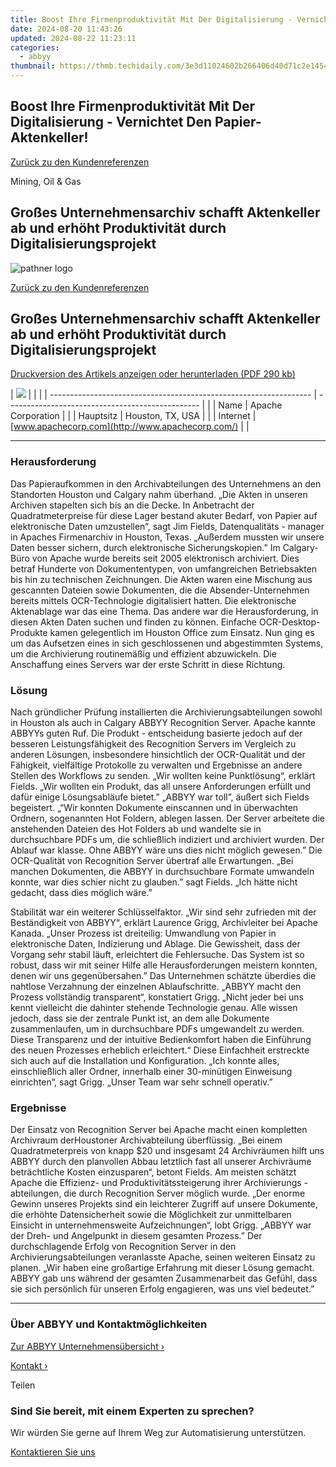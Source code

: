 ```yaml
---
title: Boost Ihre Firmenproduktivität Mit Der Digitalisierung - Vernichtet Den Papier-Aktenkeller!
date: 2024-08-20 11:43:26
updated: 2024-08-22 11:23:11
categories:
  - abbyy
thumbnail: https://thmb.techidaily.com/3e3d11024602b266406d40d71c2e14542454419c94adae0ee9c1f0200c006c8b.jpg
---
```


## Boost Ihre Firmenproduktivität Mit Der Digitalisierung - Vernichtet Den Papier-Aktenkeller!

[Zurück zu den Kundenreferenzen](https://tools.techidaily.com/abbyy/products/)

Mining, Oil & Gas

## Großes Unternehmensarchiv schafft Aktenkeller ab und erhöht Produktivität durch Digitalisierungsprojekt

![pathner logo](https://content.abbyy.com/-/media/project/abbyy/abbyy/logos-white/de/21632.png?h=40&iar=0&w=120)

[Zurück zu den Kundenreferenzen](https://tools.techidaily.com/abbyy/products/)

## Großes Unternehmensarchiv schafft Aktenkeller ab und erhöht Produktivität durch Digitalisierungsprojekt

[Druckversion des Artikels anzeigen oder herunterladen (PDF 290 kb)](https://static2.abbyy.com/abbyycommedia/6160/cs-apache-rs-d.pdf) 

| ![](https://static1.abbyy.com/abbyycommedia/3302/apache_logo.gif) |                                                  |  |
| ----------------------------------------------------------------- | ------------------------------------------------ |  |
| Name                                                              | Apache Corporation                               |  |
| Hauptsitz                                                         | Houston, TX, USA                                 |  |
| Internet                                                          | [www.apachecorp.com](http://www.apachecorp.com/) |  |

---

### Herausforderung

Das Papieraufkommen in den Archivabteilungen des Unternehmens an den Standorten Houston und Calgary nahm überhand. „Die Akten in unseren Archiven stapelten sich bis an die Decke. In Anbetracht der Quadratmeterpreise für diese Lager bestand akuter Bedarf, von Papier auf elektronische Daten umzustellen“, sagt Jim Fields, Datenqualitäts - manager in Apaches Firmenarchiv in Houston, Texas. „Außerdem mussten wir unsere Daten besser sichern, durch elektronische Sicherungskopien.” Im Calgary-Büro von Apache wurde bereits seit 2005 elektronisch archiviert. Dies betraf Hunderte von Dokumententypen, von umfangreichen Betriebsakten bis hin zu technischen Zeichnungen. Die Akten waren eine Mischung aus gescannten Dateien sowie Dokumenten, die die Absender-Unternehmen bereits mittels OCR-Technologie digitalisiert hatten. Die elektronische Aktenablage war das eine Thema. Das andere war die Herausforderung, in diesen Akten Daten suchen und finden zu können. Einfache OCR-Desktop-Produkte kamen gelegentlich im Houston Office zum Einsatz. Nun ging es um das Aufsetzen eines in sich geschlossenen und abgestimmten Systems, um die Archivierung routinemäßig und effizient abzuwickeln. Die Anschaffung eines Servers war der erste Schritt in diese Richtung.

### Lösung

Nach gründlicher Prüfung installierten die Archivierungsabteilungen sowohl in Houston als auch in Calgary ABBYY Recognition Server. Apache kannte ABBYYs guten Ruf. Die Produkt - entscheidung basierte jedoch auf der besseren Leistungsfähigkeit des Recognition Servers im Vergleich zu anderen Lösungen, insbesondere hinsichtlich der OCR-Qualität und der Fähigkeit, vielfältige Protokolle zu verwalten und Ergebnisse an andere Stellen des Workflows zu senden. „Wir wollten keine Punktlösung“, erklärt Fields. „Wir wollten ein Produkt, das all unsere Anforderungen erfüllt und dafür einige Lösungsabläufe bietet.” „ABBYY war toll”, äußert sich Fields begeistert. „“Wir konnten Dokumente einscannen und in überwachten Ordnern, sogenannten Hot Foldern, ablegen lassen. Der Server arbeitete die anstehenden Dateien des Hot Folders ab und wandelte sie in durchsuchbare PDFs um, die schließlich indiziert und archiviert wurden. Der Ablauf war klasse. Ohne ABBYY wäre uns dies nicht möglich gewesen.” Die OCR-Qualität von Recognition Server übertraf alle Erwartungen. „Bei manchen Dokumenten, die ABBYY in durchsuchbare Formate umwandeln konnte, war dies schier nicht zu glauben.” sagt Fields. „Ich hätte nicht gedacht, dass dies möglich wäre.”

Stabilität war ein weiterer Schlüsselfaktor. „Wir sind sehr zufrieden mit der Beständigkeit von ABBYY“, erklärt Laurence Grigg, Archivleiter bei Apache Kanada. „Unser Prozess ist dreiteilig: Umwandlung von Papier in elektronische Daten, Indizierung und Ablage. Die Gewissheit, dass der Vorgang sehr stabil läuft, erleichtert die Fehlersuche. Das System ist so robust, dass wir mit seiner Hilfe alle Herausforderungen meistern konnten, denen wir uns gegenübersahen.” Das Unternehmen schätzte überdies die nahtlose Verzahnung der einzelnen Ablaufschritte. „ABBYY macht den Prozess vollständig transparent“, konstatiert Grigg. „Nicht jeder bei uns kennt vielleicht die dahinter stehende Technologie genau. Alle wissen jedoch, dass sie der zentrale Punkt ist, an dem alle Dokumente zusammenlaufen, um in durchsuchbare PDFs umgewandelt zu werden. Diese Transparenz und der intuitive Bedienkomfort haben die Einführung des neuen Prozesses erheblich erleichtert.“ Diese Einfachheit erstreckte sich auch auf die Installation und Konfiguration. „Ich konnte alles, einschließlich aller Ordner, innerhalb einer 30-minütigen Einweisung einrichten“, sagt Grigg. „Unser Team war sehr schnell operativ.”

### Ergebnisse

Der Einsatz von Recognition Server bei Apache macht einen kompletten Archivraum derHoustoner Archivabteilung überflüssig. „Bei einem Quadratmeterpreis von knapp $20 und insgesamt 24 Archivräumen hilft uns ABBYY durch den planvollen Abbau letztlich fast all unserer Archivräume beträchtliche Kosten einzusparen“, betont Fields. Am meisten schätzt Apache die Effizienz- und Produktivitätssteigerung ihrer Archivierungs - abteilungen, die durch Recognition Server möglich wurde. „Der enorme Gewinn unseres Projekts sind ein leichterer Zugriff auf unsere Dokumente, die erhöhte Datensicherheit sowie die Möglichkeit zur unmittelbaren Einsicht in unternehmensweite Aufzeichnungen“, lobt Grigg. „ABBYY war der Dreh- und Angelpunkt in diesem gesamten Prozess.” Der durchschlagende Erfolg von Recognition Server in den Archivierungsabteilungen veranlasste Apache, seinen weiteren Einsatz zu planen. „Wir haben eine großartige Erfahrung mit dieser Lösung gemacht. ABBYY gab uns während der gesamten Zusammenarbeit das Gefühl, dass sie sich persönlich für unseren Erfolg engagieren, was uns viel bedeutet.”

---

### Über ABBYY und Kontaktmöglichkeiten

[Zur ABBYY Unternehmensübersicht ›](https://tools.techidaily.com/abbyy/products/)

[Kontakt ›](https://tools.techidaily.com/abbyy/products/)

Teilen 

### Sind Sie bereit, mit einem Experten zu sprechen?

Wir würden Sie gerne auf Ihrem Weg zur Automatisierung unterstützen.

[Kontaktieren Sie uns](https://tools.techidaily.com/abbyy/products/)

<ins class="adsbygoogle"
     style="display:block"
     data-ad-format="autorelaxed"
     data-ad-client="ca-pub-7571918770474297"
     data-ad-slot="1223367746"></ins>



<ins class="adsbygoogle"
     style="display:block"
     data-ad-client="ca-pub-7571918770474297"
     data-ad-slot="8358498916"
     data-ad-format="auto"
     data-full-width-responsive="true"></ins>
